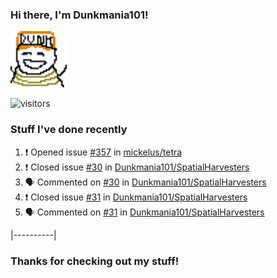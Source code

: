 ### Hi there, I'm Dunkmania101\!
![profile-pic](images/dunkie.png)

![visitors](https://visitor-badge-reloaded.herokuapp.com/badge?page_id=Dunkmania101.Dunkmania101&color=00cf00)

### Stuff I've done recently
<!--START_SECTION:activity-->
1. ❗️ Opened issue [#357](https://github.com/mickelus/tetra/issues/357) in [mickelus/tetra](https://github.com/mickelus/tetra)
2. ❗️ Closed issue [#30](https://github.com/Dunkmania101/SpatialHarvesters/issues/30) in [Dunkmania101/SpatialHarvesters](https://github.com/Dunkmania101/SpatialHarvesters)
3. 🗣 Commented on [#30](https://github.com/Dunkmania101/SpatialHarvesters/issues/30) in [Dunkmania101/SpatialHarvesters](https://github.com/Dunkmania101/SpatialHarvesters)
4. ❗️ Closed issue [#31](https://github.com/Dunkmania101/SpatialHarvesters/issues/31) in [Dunkmania101/SpatialHarvesters](https://github.com/Dunkmania101/SpatialHarvesters)
5. 🗣 Commented on [#31](https://github.com/Dunkmania101/SpatialHarvesters/issues/31) in [Dunkmania101/SpatialHarvesters](https://github.com/Dunkmania101/SpatialHarvesters)
<!--END_SECTION:activity-->
|----------|
### Thanks for checking out my stuff\!
